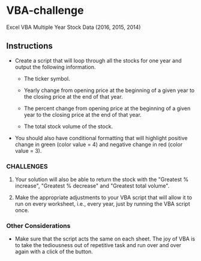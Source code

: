 # VBA-challenge
Excel VBA Multiple Year Stock Data (2016, 2015, 2014)

## Instructions

* Create a script that will loop through all the stocks for one year and output the following information.

  * The ticker symbol.

  * Yearly change from opening price at the beginning of a given year to the closing price at the end of that year.

  * The percent change from opening price at the beginning of a given year to the closing price at the end of that year.

  * The total stock volume of the stock.

* You should also have conditional formatting that will highlight positive change in green (color value = 4) and negative change in red (color value = 3).
 


### CHALLENGES

1. Your solution will also be able to return the stock with the "Greatest % increase", "Greatest % decrease" and "Greatest total volume".

2. Make the appropriate adjustments to your VBA script that will allow it to run on every worksheet, i.e., every year, just by running the VBA script once.

### Other Considerations

* Make sure that the script acts the same on each sheet. The joy of VBA is to take the tediousness out of repetitive task and run over and over again with a click of the button.

